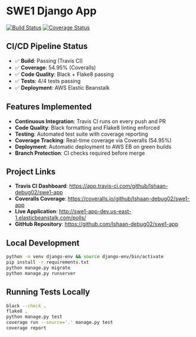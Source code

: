 # SWE1 Django App

[![Build Status](https://app.travis-ci.com/Ishaan-debug02/swe1-app.svg?branch=main)](https://app.travis-ci.com/github/Ishaan-debug02/swe1-app)
[![Coverage Status](https://coveralls.io/repos/github/Ishaan-debug02/swe1-app/badge.svg)](https://coveralls.io/github/Ishaan-debug02/swe1-app)

## CI/CD Pipeline Status

- ✅ **Build**: Passing (Travis CI)
- ✅ **Coverage**: 54.95% (Coveralls)
- ✅ **Code Quality**: Black + Flake8 passing
- ✅ **Tests**: 4/4 tests passing
- ✅ **Deployment**: AWS Elastic Beanstalk

## Features Implemented

- **Continuous Integration**: Travis CI runs on every push and PR
- **Code Quality**: Black formatting and Flake8 linting enforced
- **Testing**: Automated test suite with coverage reporting
- **Coverage Tracking**: Real-time coverage via Coveralls (54.95%)
- **Deployment**: Automatic deployment to AWS EB on green builds
- **Branch Protection**: CI checks required before merge

## Project Links

- **Travis CI Dashboard**: https://app.travis-ci.com/github/Ishaan-debug02/swe1-app
- **Coveralls Coverage**: https://coveralls.io/github/Ishaan-debug02/swe1-app
- **Live Application**: http://swe1-app-dev.us-east-1.elasticbeanstalk.com/polls/
- **GitHub Repository**: https://github.com/Ishaan-debug02/swe1-app

## Local Development
```bash
python -m venv django-env && source django-env/bin/activate
pip install -r requirements.txt
python manage.py migrate
python manage.py runserver
```

## Running Tests Locally
```bash
black --check .
flake8 .
python manage.py test
coverage run --source='.' manage.py test
coverage report
```
